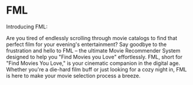 # FML

Introducing FML:

Are you tired of endlessly scrolling through movie catalogs to find that perfect film for your evening's entertainment? Say goodbye to the frustration and hello to FML – the ultimate Movie Recommender System designed to help you "Find Movies you Love" effortlessly.
FML, short for "Find Movies You Love," is your cinematic companion in the digital age. Whether you're a die-hard film buff or just looking for a cozy night in, FML is here to make your movie selection process a breeze.

